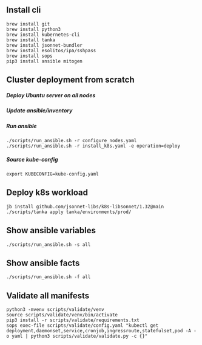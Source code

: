 ## Install cli

```
brew install git
brew install python3
brew install kubernetes-cli
brew install tanka
brew install jsonnet-bundler
brew install esolitos/ipa/sshpass
brew install sops
pip3 install ansible mitogen
```

## Cluster deployment from scratch

##### Deploy Ubuntu server on all nodes

##### Update ansible/inventory

##### Run ansible

```
./scripts/run_ansible.sh -r configure_nodes.yaml
./scripts/run_ansible.sh -r install_k8s.yaml -e operation=deploy
```

##### Source kube-config

`export KUBECONFIG=kube-config.yaml`

## Deploy k8s workload

```
jb install github.com/jsonnet-libs/k8s-libsonnet/1.32@main
./scripts/tanka apply tanka/environments/prod/
```

## Show ansible variables

`./scripts/run_ansible.sh -s all`

## Show ansible facts

`./scripts/run_ansible.sh -f all`

## Validate all manifests

```
python3 -mvenv scripts/validate/venv
source scripts/validate/venv/bin/activate
pip3 install -r scripts/validate/requirements.txt
sops exec-file scripts/validate/config.yaml "kubectl get deployment,daemonset,service,cronjob,ingressroute,statefulset,pod -A -o yaml | python3 scripts/validate/validate.py -c {}"
```
